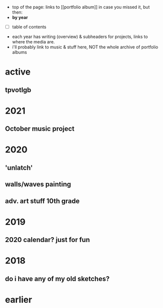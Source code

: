 - top of the page: links to [[portfolio album]] in case you missed it, but then:
- __by year__
- [ ] table of contents
- each year has writing (overview) & subheaders for projects, links to where the media are.
- i'll probably link to music & stuff here, NOT the whole archive of portfolio albums


# active
## tpvotlgb

# 2021
## October music project
## 

# 2020
## 'unlatch'
## walls/waves painting
## adv. art stuff 10th grade

# 2019
## 2020 calendar? just for fun

# 2018
## do i have any of my old sketches?

# earlier
